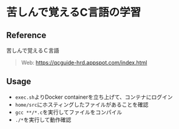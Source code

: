 苦しんで覚えるC言語の学習
===

## Reference
苦しんで覚えるＣ言語  

> Web: https://qcguide-hrd.appspot.com/index.html

## Usage
- `exec.sh`よりDocker containerを立ち上げて、コンテナにログイン
- `home/src`にホスティングしたファイルがあることを確認
- `gcc **/*.c`を実行してファイルをコンパイル
- `./*`を実行して動作確認